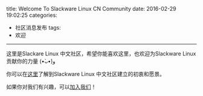 title: Welcome To Slackware Linux CN Community
date: 2016-02-29 19:02:25
categories:
  - 社区消息发布
tags:
  - 欢迎
---

这里是Slackare Linux 中文社区，希望你能喜欢这里，也欢迎为Slackware Linux 贡献你的力量 (•̀ᴗ•́)و

你可以在[这里][ID_ABOUT]了解到Slackware Linux 中文社区建立的初衷和愿景。

如果你对我们有兴趣，可以[加入我们][ID_JOINUS]！

[ID_ABOUT]: /About "为什么会有Slackware Linux 中文社区？"
[ID_JOINUS]: /JoinUs "欢迎加入Slackware Linux 中文社区！"

